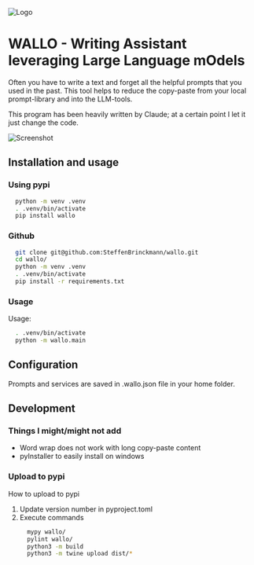 ![Logo](images/wallo.png "Logo")

# WALLO - Writing Assistant leveraging Large Language mOdels

Often you have to write a text and forget all the helpful prompts that you used in the past. This tool helps to reduce the copy-paste from your local prompt-library and into the LLM-tools.

This program has been heavily written by Claude; at a certain point I let it just change the code.

![Screenshot](images/screenshot.png "Screenshot")

## Installation and usage
### Using pypi
```bash
  python -m venv .venv
  . .venv/bin/activate
  pip install wallo
```

### Github
```bash
  git clone git@github.com:SteffenBrinckmann/wallo.git
  cd wallo/
  python -m venv .venv
  . .venv/bin/activate
  pip install -r requirements.txt
```

### Usage
Usage:
```bash
  . .venv/bin/activate
  python -m wallo.main
```


## Configuration

Prompts and services are saved in .wallo.json file in your home folder.

## Development
### Things I might/might not add

- Word wrap does not work with long copy-paste content
- pyInstaller to easily install on windows

### Upload to pypi
How to upload to pypi

1. Update version number in pyproject.toml
2. Execute commands
    ``` bash
      mypy wallo/
      pylint wallo/
      python3 -m build
      python3 -m twine upload dist/*
    ```
